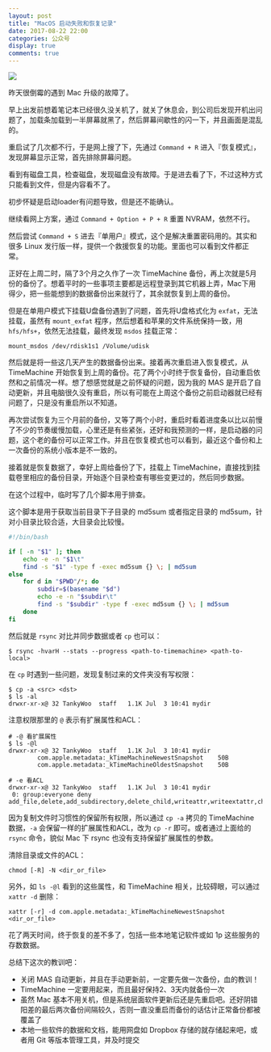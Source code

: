 ```yaml
---
layout: post
title: "MacOS 启动失败和恢复记录"
date: 2017-08-22 22:00
categories: 公众号
display: true
comments: true
---
```


![](https://tankywoo-wb.b0.upaiyun.com/gzh/20170822-macos-recovery.jpeg)

昨天很倒霉的遇到 Mac 升级的故障了。

早上出发前想着笔记本已经很久没关机了，就关了休息会，到公司后发现开机出问题了，加载条加载到一半屏幕就黑了，然后屏幕间歇性的闪一下，并且画面是混乱的。

重启试了几次都不行，于是网上搜了下，先通过 `Command + R` 进入『恢复模式』，发现屏幕显示正常，首先排除屏幕问题。

看到有磁盘工具，检查磁盘，发现磁盘没有故障。于是进去看了下，不过这种方式只能看到文件，但是内容看不了。

初步怀疑是启动loader有问题导致，但是还不能确认。

继续看网上方案，通过 `Command + Option + P + R` 重置 NVRAM，依然不行。

然后尝试 `Command + S` 进去『单用户』模式，这个是解决重置密码用的。其实和很多 Linux 发行版一样，提供一个救援恢复的功能。里面也可以看到文件都正常。

正好在上周二时，隔了3个月之久作了一次 TimeMachine 备份，再上次就是5月份的备份了。想着平时的一些事项主要都是远程登录到其它机器上弄，Mac下用得少，把一些能想到的数据备份出来就行了，其余就恢复到上周的备份。

但是在单用户模式下挂载U盘备份遇到了问题，首先将U盘格式化为 `exfat`，无法挂载，虽然有 `mount_exfat` 程序，然后想着和苹果的文件系统保持一致，用 `hfs/hfs+`，依然无法挂载，最终发现 `msdos` 挂载正常：

```
mount_msdos /dev/rdisk1s1 /Volume/udisk
```

然后就是将一些这几天产生的数据备份出来。接着再次重启进入恢复模式，从 TimeMachine 开始恢复到上周的备份。花了两个小时终于恢复备份，自动重启依然和之前情况一样。想了想感觉就是之前怀疑的问题，因为我的 MAS 是开启了自动更新，并且电脑很久没有重启，所以有可能在上周这个备份之前启动器就已经有问题了，只是没有重启所以不知道。

再次尝试恢复为三个月前的备份，又等了两个小时，重启时看着进度条以比以前慢了不少的节奏缓慢加载，心里还是有些紧张，还好和我预测的一样，是启动器的问题，这个老的备份可以正常工作。并且在恢复模式也可以看到，最近这个备份和上一次备份的系统小版本是不一致的。

接着就是恢复数据了，幸好上周给备份了下，挂载上 TimeMachine，直接找到挂载卷里相应的备份目录，开始逐个目录检查有哪些变更过的，然后同步数据。

在这个过程中，临时写了几个脚本用于排查。

这个脚本是用于获取当前目录下子目录的 md5sum 或者指定目录的 md5sum，针对小目录比较合适，大目录会比较慢。

```bash
#!/bin/bash

if [ -n "$1" ]; then
    echo -e -n "$1\t"
    find -s "$1" -type f -exec md5sum {} \; | md5sum
else
    for d in "$PWD"/*; do
        subdir=$(basename "$d")
        echo -e -n "$subdir\t"
        find -s "$subdir" -type f -exec md5sum {} \; | md5sum
    done
fi
```

然后就是 `rsync` 对比并同步数据或者 `cp` 也可以：

```
$ rsync -hvarH --stats --progress <path-to-timemachine> <path-to-local>
```

在 `cp` 时遇到一些问题，发现复制过来的文件夹没有写权限：

```
$ cp -a <src> <dst>
$ ls -al
drwxr-xr-x@ 32 TankyWoo  staff   1.1K Jul  3 10:41 mydir
```

注意权限那里的 `@` 表示有扩展属性和ACL：

```
# -@ 看扩展属性
$ ls -@l
drwxr-xr-x@ 32 TankyWoo  staff   1.1K Jul  3 10:41 mydir
        com.apple.metadata:_kTimeMachineNewestSnapshot    50B
        com.apple.metadata:_kTimeMachineOldestSnapshot    50B

# -e 看ACL
drwxr-xr-x@ 32 TankyWoo  staff   1.1K Jul  3 10:41 mydir
 0: group:everyone deny add_file,delete,add_subdirectory,delete_child,writeattr,writeextattr,chown
```

因为复制文件时习惯性的保留所有权限，所以通过 `cp -a` 拷贝的 TimeMachine 数据，`-a` 会保留一样的扩展属性和ACL，改为 `cp -r` 即可。或者通过上面给的 `rsync` 命令，貌似 Mac 下 rsync 也没有支持保留扩展属性的参数。

清除目录或文件的ACL：

```
chmod [-R] -N <dir_or_file>
```

另外，如 `ls -@l` 看到的这些属性，和 TimeMachine 相关，比较碍眼，可以通过 `xattr -d` 删除：

```
xattr [-r] -d com.apple.metadata:_kTimeMachineNewestSnapshot <dir_or_file>
```

花了两天时间，终于恢复的差不多了，包括一些本地笔记软件或如 1p 这些服务的存数数据。

总结下这次的教训吧：

- 关闭 MAS 自动更新，并且在手动更新前，一定要先做一次备份，血的教训！
- TimeMachine 一定要用起来，而且最好保持2、3天内就备份一次
- 虽然 Mac 基本不用关机，但是系统层面软件更新后还是先重启吧。还好阴错阳差的最后两次备份间隔较久，否则一直没重启而备份的话估计正常备份都被覆盖了
- 本地一些软件的数据和文档，能用网盘如 Dropbox 存储的就存储起来吧，或者用 Git 等版本管理工具，并及时提交
